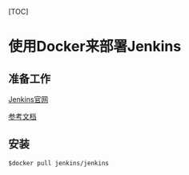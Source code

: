 [TOC]

# 使用Docker来部署Jenkins

## 准备工作

[Jenkins官网](https://jenkins.io/)

[参考文档](https://jenkins.io/zh/blog/2018/12/10/the-official-Docker-image/)

## 安装

```shell
$docker pull jenkins/jenkins
```



